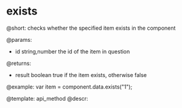 exists
========

@short:
checks whether the specified item exists in the component

@params:
- id 			string,number			the id of the item in question

@returns:
- result		boolean				true if the item exists, otherwise false


@example:
var item = component.data.exists("1"); 


@template:	api_method
@descr:
